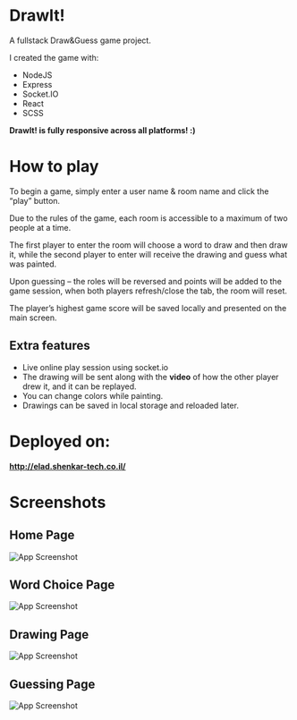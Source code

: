 
# DrawIt!

A fullstack Draw&Guess game project.

I created the game with:
- NodeJS
- Express
- Socket.IO
- React
- SCSS

**DrawIt! is fully responsive across all platforms! :)**

# How to play
To begin a game, simply enter a user name & room name and click the “play” button.

Due to the rules of the game, each room is accessible to a maximum of two people at a time.

The first player to enter the room will choose a word to draw and then draw it, while the second player to enter will receive the drawing and guess what was painted.

Upon guessing – the roles will be reversed and points will be added to the game session, when both players refresh/close the tab, the room will reset.

The player’s highest game score will be saved locally and presented on the main screen.

## Extra features
- Live online play session using socket.io
- The drawing will be sent along with the **video** of how the other player drew it, and it can be replayed.
- You can change colors while painting.
- Drawings can be saved in local storage and reloaded later.

# Deployed on:
**http://elad.shenkar-tech.co.il/**


# Screenshots

## **Home Page**
![App Screenshot](https://i.ibb.co/8YwZjBr/dw2.jpg)

## **Word Choice Page**
![App Screenshot](https://i.ibb.co/LYh97sB/dw3.jpg)

## **Drawing Page**
![App Screenshot](https://i.ibb.co/BKkLTpg/dw1.jpg)

## **Guessing Page**
![App Screenshot](https://i.ibb.co/RYX6T3h/dw4.jpg)

